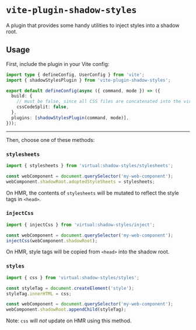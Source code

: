 # `vite-plugin-shadow-styles`

A plugin that provides some handy utilities to inject styles into a shadow root.

## Usage

First, include the plugin in your Vite config:

```typescript
import type { defineConfig, UserConfig } from 'vite';
import { shadowStylesPlugin } from 'vite-plugin-shadow-styles';

export default defineConfig(async ({ command, mode }) => ({
  build: {
    // must be false, since all CSS files are concatenated into the virtual styles
    cssCodeSplit: false,
  },
  plugins: [shadowStylesPlugin(command, mode)],
}));
```

---

Then, choose one of these methods:

### `stylesheets`

```typescript
import { stylesheets } from 'virtual:shadow-styles/stylesheets';

const webComponent = document.querySelector('my-web-component');
webComponent.shadowRoot.adoptedStyleSheets = stylesheets;
```

On HMR, the contents of `stylesheets` will be mutated to reflect the style tags in `<head>`.

### `injectCss`

```typescript
import { injectCss } from 'virtual:shadow-styles/inject';

const webComponent = document.querySelector('my-web-component');
injectCss(webComponent.shadowRoot);
```

On HMR, style tags will be copied from `<head>` into the shadow root.

### `styles`

```typescript
import { css } from 'virtual:shadow-styles/styles';

const styleTag = document.createElement('style');
styleTag.innerHTML = css;

const webComponent = document.querySelector('my-web-component');
webComponent.shadowRoot.appendChild(styleTag);
```

Note: `css` will _not_ update on HMR using this method.

